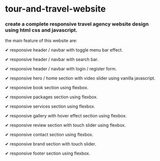 # tour-and-travel-website

### create a complete responsive travel agency website design using html css and javascript.

the main feature of this website are:

✔ responsive header / navbar with toggle menu bar effect.

✔ responsive header / navbar with search bar.

✔ responsive header / navbar with login / register form.

✔ responsive hero / home section with video slider using vanilla javascript.

✔ responsive book section using flexbox.

✔ responsive packages section using flexbox.

✔ responsive services section using flexbox.

✔ responsive gallery with hover effect section using flexbox.

✔ responsive review section with touch slider using flexbox.

✔ responsive contact section using flexbox.

✔ responsive brand section with touch slider.

✔ responsive footer section using flexbox.
